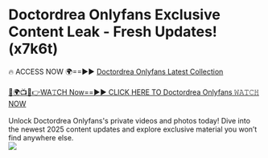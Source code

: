 # Doctordrea Onlyfans Exclusive Content Leak - Fresh Updates! (x7k6t)

🔥 ACCESS NOW 🌍==►► <a href="https://tinyurl.com/kvy9nzfs" rel="nofollow">Doctordrea Onlyfans Latest Collection</a>
<br><br>
[🔴🌍📺📱👉WA𝚃CH Now==►► CLICK HERE TO Doctordrea Onlyfans 𝚆𝙰𝚃𝙲𝙷 NOW](https://tinyurl.com/kvy9nzfs)
<br><br>
Unlock Doctordrea Onlyfans's private videos and photos today! Dive into the newest 2025 content updates and explore exclusive material you won’t find anywhere else.
<br>
<a href="https://tinyurl.com/kvy9nzfs" rel="nofollow" data-target="animated-image.originalLink"><img src="https://camo.githubusercontent.com/8a4f000d20f83aca3bf7ec5f350d767afa0574a8a352519fd8cfa583a6f93a33/68747470733a2f2f692e696d6775722e636f6d2f644a486b345a712e676966" data-canonical-src="https://i.imgur.com/dJHk4Zq.gif" style="max-width: 100%; display: inline-block;" data-target="animated-image.originalImage"></a>
<br>

